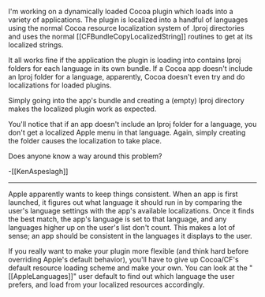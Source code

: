 

I'm working on a dynamically loaded Cocoa plugin which loads into a variety of applications.  The plugin is localized into a handful of languages using the normal Cocoa resource localization system of .lproj directories and uses the normal [[CFBundleCopyLocalizedString]] routines to get at its localized strings.  

It all works fine if the application the plugin is loading into contains lproj folders for each language in its own bundle.  If a Cocoa app doesn't include an lproj folder for a language, apparently, Cocoa doesn't even try and do localizations for loaded plugins.

Simply going into the app's bundle and creating a (empty) lproj directory makes the localized plugin work as expected.

You'll notice that if an app doesn't include an lproj folder for a language, you don't get a localized Apple menu in that language.  Again, simply creating the folder causes the localization to take place.

Does anyone know a way around this problem?

-[[KenAspeslagh]]

----

Apple apparently wants to keep things consistent. When an app is first launched, it figures out what language it should run in by comparing the user's language settings with the app's available localizations. Once it finds the best match, the app's language is set to that language, and any languages higher up on the user's list don't count. This makes a lot of sense; an app should be consistent in the languages it displays to the user.

If you really want to make your plugin more flexible (and think hard before overriding Apple's default behavior), you'll have to give up Cocoa/CF's default resource loading scheme and make your own. You can look at the "[[AppleLanguages]]" user default to find out which language the user prefers, and load from your localized resources accordingly.